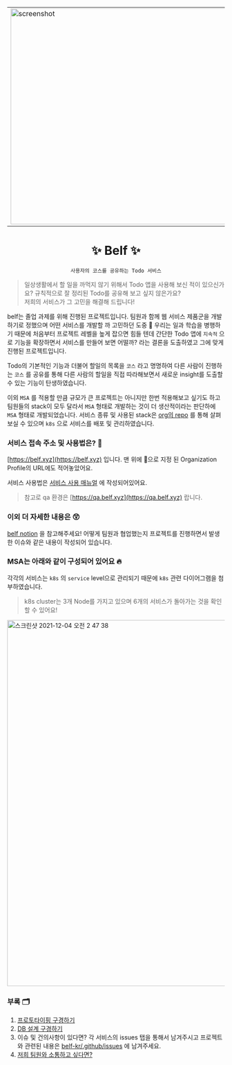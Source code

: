 <p align="center">
  <table align="center">
    <tbody>
      <tr>
        <td>
          <img src="https://user-images.githubusercontent.com/63892989/144641795-319226e1-b98a-4876-be67-e1d14c11d8a3.png" alt="screenshot" width="500" />
        </td>
        <td>
          <img src="https://user-images.githubusercontent.com/63892989/144641821-b6e00be9-350f-433d-9d36-951241ddaf71.png" alt="screenshot" width="500" />
        </td>
      </tr>
    </tbody>
  </table>
  <h1 align="center">
    ✨ Belf ✨
  </h1>
</p>
<div align="center">

`사용자의 코스를 공유하는 Todo 서비스`

</div>
<p>

> 일상생활에서 할 일을 까먹지 않기 위해서 Todo 앱을 사용해 보신 적이 있으신가요? 규칙적으로 잘 정리된 Todo를 공유해 보고 싶지 않은가요?  
> 저희의 서비스가 그 고민을 해결해 드립니다!

belf는 졸업 과제를 위해 진행된 프로젝트입니다. 팀원과 함께 웹 서비스 제품군을 개발하기로 정했으며 어떤 서비스를 개발할 까 고민하던 도중 🤔 우리는 일과 학습을 병행하기 때문에 처음부터 프로젝트 레벨을 높게 잡으면 힘들 텐데 간단한 Todo 앱에 `지속적` 으로 기능을 확장하면서 서비스를 만들어 보면 어떨까? 라는 결론을 도출하였고 그에 맞게 진행된 프로젝트입니다.

Todo의 기본적인 기능과 더불어 할일의 목록을 `코스` 라고 명명하여 다른 사람이 진행하는 `코스` 를 공유를 통해 다른 사람의 할일을 직접 따라해보면서 새로운 insight를 도출할 수 있는 기능이 탄생하였습니다.

이외 `MSA` 를 적용할 만큼 규모가 큰 프로젝트는 아니지만 한번 적용해보고 싶기도 하고 팀원들의 stack이 모두 달라서 `MSA` 형태로 개발하는 것이 더 생산적이라는 판단하에 `MSA` 형태로 개발되었습니다.
서비스 종류 및 사용된 stack은 [org의 repo](https://github.com/orgs/belf-kr/repositories) 를 통해 살펴보실 수 있으며 `k8s` 으로 서비스를 배포 및 관리하였습니다.

</p>

### 서비스 접속 주소 및 사용법은? 📱

[https://belf.xyz](https://belf.xyz) 입니다. 맨 위에 🔗으로 지정 된 Organization Profile의 URL에도 적어놓았어요.

서비스 사용법은 [서비스 사용 매뉴얼](https://parkgang.notion.site/36f01d56dff643dfa1db264e33f18d7d) 에 작성되어있어요.

> 참고로 qa 환경은 [https://qa.belf.xyz](https://qa.belf.xyz) 랍니다.

### 이외 더 자세한 내용은 😲

[belf notion](https://parkgang.notion.site/Belf-27b87963790b4e43baae2e0c3c6ae123) 을 참고해주세요!
어떻게 팀원과 협업했는지 프로젝트를 진행하면서 발생한 이슈와 같은 내용이 작성되어 있습니다.

### MSA는 아래와 같이 구성되어 있어요 🔥

각각의 서비스는 `k8s` 의 `service` level으로 관리되기 때문에 `k8s` 관련 다이어그램을 첨부하였습니다.

> k8s cluster는 3개 Node를 가지고 있으며 6개의 서비스가 돌아가는 것을 확인할 수 있어요!

<img width="848" alt="스크린샷 2021-12-04 오전 2 47 38" src="https://user-images.githubusercontent.com/63892989/144649064-f7a18fdf-b91c-4f5e-8b02-748aa0879ee0.png">

### 부록 🗂

1. [프로토타이핑 구경하기](https://xd.adobe.com/view/ffec9bcc-87d9-4bc6-b873-721709411173-aabf)
1. [DB 설계 구경하기](https://parkgang.notion.site/DB-55e662c356b54643a7b8d370cdde8adc)
1. 이슈 및 건의사항이 있다면? 각 서비스의 issues 탭을 통해서 남겨주시고 프로젝트와 관련된 내용은 [belf-kr/.github/issues](https://github.com/belf-kr/.github/issues) 에 남겨주세요.
1. [저희 팀원와 소통하고 싶다면?](http://belfhq.slack.com)
